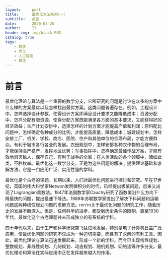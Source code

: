 ```yaml
---
layout:     post
title:      最优化方法系列(一)
subtitle:   前言
date:       2020-03-25
author:     IY
header-img: img/black.PNG
catalog: true
tags:
    - 数学
    - 优化
    - 人工智能
    - 算法
---
```


# 前言

最优化理论与算法是一个重要的数学分支，它所研究的问题是讨论在众多的方案中什么样的方案最优以及怎样找出最优方案。这类问题普遍存在。例如，工程设计中，怎样选择设计参数，使得设计方案即满足设计要求又能降低成本；资源分配中，怎样分配有限资源，使得分配方案既能满足各方面的基本要求，又能获得好的经济效益；生产计划安排中，选择怎样的计划方案才能提高产值和利润；原料配比问题中，怎样确定各种成分的比例，才能提高质量，降低成本；城建规划中，怎样安排工厂、机关、学校、商店、医院、住户和其他单位的合理布局，才能方便群众。有利于城市各行各业的发展。农田规划中，怎样安排各种农作物的合理布局，才能保持高产稳产，发挥地区优势；军事指挥中，怎样确定最佳作战方案，才能有效地消灭敌人，保存自己，有利于战争的全局；在人类活动的各个领域中，诸如此类，不胜枚举。最优化这一数学分支，正是为这些问题的解决；提供理论基础和求解方法，它是一门应用广泛、实用性强的学科。

最优化是个古老的课题。长期以来，人们对最优化问题进行探讨和研究。早在17世纪，英国的伟大科学家Netwon发明微积分的时代，已经提出极值问题，后来又出现了Lagrangian乘数法。1847年法国数学家Cauchy研究了函数值沿什么方向下降最快的问题，提出最速下降法。1989年苏联数学家提出了解决下料问题和运输问题这两种线性规划问题的求解方法。ren'm关于最优化问题的研究工作，随着历史的发展不断深入。但是，任何科学的进步，都受到历史条件的限制，直至1930年代，最优化这个古老课题并未形成独立的有系统的学科。

四十年代以来，由于生产和科学研究突飞猛进地发展，特别是电子计算机日益广泛应用，使最优化问题的研究不仅成为一种迫切需要，而且有了求解的有利工具。因此，最优化理论与算法迅速发展起来，形成一个新的学科。而今已出现线性规划、整数规划、非线性规划、几何规划、动态规划、随机规划、网络流等许多分支。最优化理论和算法在实际应用中正在发挥越来越大的作用。

